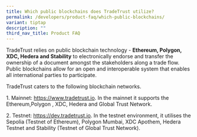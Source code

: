 ```yaml
---
title: Which public blockchains does TradeTrust utilize?
permalink: /developers/product-faq/which-public-blockchains/
variant: tiptap
description: ""
third_nav_title: Product FAQ
---
```

<p>TradeTrust relies on public blockchain technology - <strong>Ethereum, Polygon, XDC, Hedera and Stability</strong> to
electronically endorse and transfer the ownership of a document amongst
the stakeholders along a trade flow. Public blockchains allow for an open
and interoperable system that enables all international parties to participate.</p>
<p>TradeTrust caters to the following blockchain networks.</p>
<p>1. Mainnet: <a href="https://www.tradetrust.io" rel="noopener noreferrer nofollow" target="_blank">https://www.tradetrust.io</a>.
In the mainnet it supports the Ethereum,Polygon , XDC, Hedera and Global
Trust Network.</p>
<p>2. Testnet: <a href="https://dev.tradetrust.io" rel="noopener noreferrer nofollow" target="_blank">https://dev.tradetrust.io</a>.
In the testnet environment, it utilises the Sepolia (Testnet of Ethereum),
Polygon Mumbai, XDC Apothem, Hedera Testnet and Stability (Testnet of Global
Trust Network).</p>
<p></p>